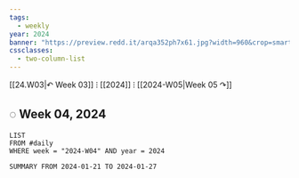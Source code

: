 ```yaml
---
tags:
  - weekly
year: 2024
banner: "https://preview.redd.it/arqa352ph7x61.jpg?width=960&crop=smart&auto=webp&s=84f9245d607b029667d5bfc4abf36547fc6213de"
cssclasses:
  - two-column-list
---
```


[[24.W03|↶ Week 03]] ⁝ [[2024]] ⁝ [[2024-W05|Week 05 ↷]]

## ◌ Week 04, 2024

```dataview
LIST
FROM #daily 
WHERE week = "2024-W04" AND year = 2024
```

```toggl
SUMMARY FROM 2024-01-21 TO 2024-01-27
```
